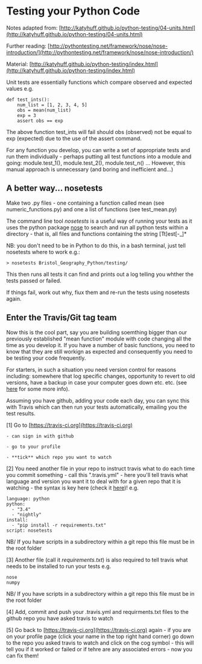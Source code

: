 # Testing your Python Code

Notes adapted from: [http://katyhuff.github.io/python-testing/04-units.html](http://katyhuff.github.io/python-testing/04-units.html)

Further reading: [http://pythontesting.net/framework/nose/nose-introduction/](http://pythontesting.net/framework/nose/nose-introduction/)

Material: [http://katyhuff.github.io/python-testing/index.html](http://katyhuff.github.io/python-testing/index.html)

Unit tests are essentially functions which compare observed and expected values e.g.

	def test_ints():
	    num_list = [1, 2, 3, 4, 5]
	    obs = mean(num_list)
	    exp = 3
	    assert obs == exp

The above function test_ints will fail should obs (observed) not be equal to exp (expected) due to the use of the assert command.

For any function you develop, you can write a set of appropriate tests and run them individually - perhaps putting all test functions into a module and going: module.test_1(), module.test_2(), module.test_n() ... However, this manual approach is unnecessary (and boring and inefficient and...)

## A better way... nosetests

Make two .py files - one containing a function called mean (see numeric_functions.py) and one a list of functions (see test_mean.py)

The command line tool *nosetests* is a useful way of running your tests as it uses the python package [nose](https://nose.readthedocs.org/en/latest/) to search and run all python tests within a directory - that is, all files and functions containing the string [Tt]est[-_]*

NB: you don't need to be in Python to do this, in a bash terminal, just tell nosetests where to work e.g.:

	> nosetests Bristol_Geography_Python/testing/

This then runs all tests it can find and prints out a log telling you whther the tests passed or failed.

If things fail, work out why, fiux them and re-run the tests using nosetests again.

## Enter the Travis/Git tag team

Now this is the cool part, say you are building soemthing bigger than our previously established "mean function" module with code changing all the time as you develop it. If you have a number of basic functions, you need to know that they are still workign as expected and consequently you need to be testing your code frequently.

For starters, in such a situation you need version control for reasons including: somewhere that log specific changes, opportunity to revert to old versions, have a backup in case your computer goes down etc. etc. (see [here](http://chryswoods.com/beginning_git/index.html) for some more info).

Assuming you have github, adding your code each day, you can sync this with Travis which can then run your tests automatically, emailing you the test results.

[1] Go to [https://travis-ci.org](https://travis-ci.org) 
	
	- can sign in with github
	
	- go to your profile
	
	- **tick** which repo you want to watch

[2] You need another file in your repo to instruct travis what to do each time you commit something - call this ".travis.yml" - here you'll tell travis what language and version you want it to deal with for a given repo that it is watching - the syntax is key here (check it [here](http://lint.travis-ci.org/))! e.g.

	language: python
	python:
	  - "3.4"
	  - "nightly"
	install:
	  - "pip install -r requirements.txt"
	script: nosetests

NB/ If you have scripts in a subdirectory within a git repo this file must be in the root folder

[3] Another file (call it *requirements.txt*) is also required to tell travis what needs to be installed to run your tests e.g.

    nose
    numpy

NB/ If you have scripts in a subdirectory within a git repo this file must be in the root folder

[4] Add, commit and push your .travis.yml and requirments.txt files to the github repo you have asked travis to watch

[5] Go back to [https://travis-ci.org](https://travis-ci.org) again - if you are on your profile page (click your name in the top right hand corner) go down to the repo you asked travis to watch and click on the cog symbol - this will tell you if it worked or failed or if tehre are any associated errors - now you can fix them!